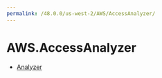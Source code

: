```yaml
---
permalink: /48.0.0/us-west-2/AWS/AccessAnalyzer/
---
```


# AWS.AccessAnalyzer



* [Analyzer](Analyzer.md)